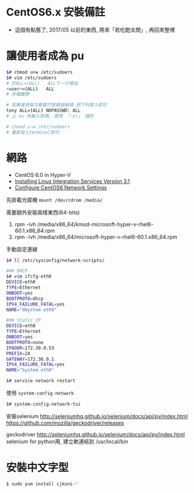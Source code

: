 
# CentOS6.x 安裝備註

- 這個有點舊了, 2017/05 以前的東西, 將來「若吃飽太閒」, 再回來整裡



# 讓使用者成為 pu

```sh
$# chmod u+w /etc/sudoers
$# vim /etc/sudoers
# 於ALL=(ALL)   ALL下一行增加
<user>=(ALL)   ALL
# 存檔離開

# 如果覺得每次都要打密碼很麻煩 把下列寫入即可
tony ALL=(ALL) NOPASSWD: ALL
# 上 su 免輸入密碼, 使用 「:x!」 儲存

# chmod u-w /etc/sudoers
# 重新登入terminal即可
```



# 網路

- CentOS 6.0 in Hyper-V
- [Installing Linux Integration Services Version 3.1](https://terrytlslau.tls1.cc/2011/08/installing-linux-integration-services.html)
- [Configure CentOS6 Network Settings](https://www.serverlab.ca/tutorials/linux/administration-linux/configure-centos-6-network-settings/)


先掛載光碟機 `mount /dev/cdrom /media/`

需要額外安裝兩樣東西(64-bits)

1. rpm -ivh /media/x86_64/kmod-microsoft-hyper-v-rhel6-60.1.x86_64.rpm
2. rpm -ivh /media/x86_64/microsoft-hyper-v-rhel6-60.1.x86_64.rpm

手動設定連線

```sh
$# ll /etc/sysconfig/network-scripts/

### DHCP
$# vim ifcfg-eth0
DEVICE=eth0
TYPE=Ethernet
ONBOOT=yes
BOOTPROTO=dhcp
IPV4_FAILURE_FATAL=yes
NAME="dmystem eth0"

### Static IP
DEVICE=eth0
TYPE=Ethernet
ONBOOT=yes
BOOTPROTO=none
IPADDR=172.30.0.53
PREFIX=24
GATEWAY=172.30.0.1
IPV4_FAILURE_FATAL=yes
NAME="System eth0"

$# service network restart
```


使用 `system-config-network`

```sh
$# system-config-network-tui
```



安裝selenium
http://seleniumhq.github.io/selenium/docs/api/py/index.html
https://github.com/mozilla/geckodriver/releases


geckodriver
http://seleniumhq.github.io/selenium/docs/api/py/index.html
selenium for python用, 建立軟連結到 /usr/local/bin



# 安裝中文字型

```sh
$ sudo yum install cjkuni-*
```
